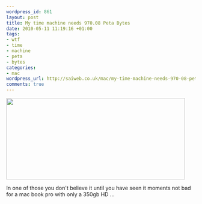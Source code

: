```yaml
--- 
wordpress_id: 861
layout: post
title: My time machine needs 970.08 Peta Bytes
date: 2010-05-11 11:19:16 +01:00
tags: 
- wtf
- time
- machine
- peta
- bytes
categories: 
- mac
wordpress_url: http://saiweb.co.uk/mac/my-time-machine-needs-970-08-peta-bytes
comments: true
---
```

<a href="http://blog.oneiroi.co.uk/uploads/2010/05/time_machine_wtf.png"><img src="http://blog.oneiroi.co.uk/uploads/2010/05/time_machine_wtf.png" alt="" title="time_machine_wtf" width="475" height="217" class="alignnone size-full wp-image-862" /></a>

In one of those you don't believe it until you have seen it moments not bad for a mac book pro with only a 350gb HD ...
